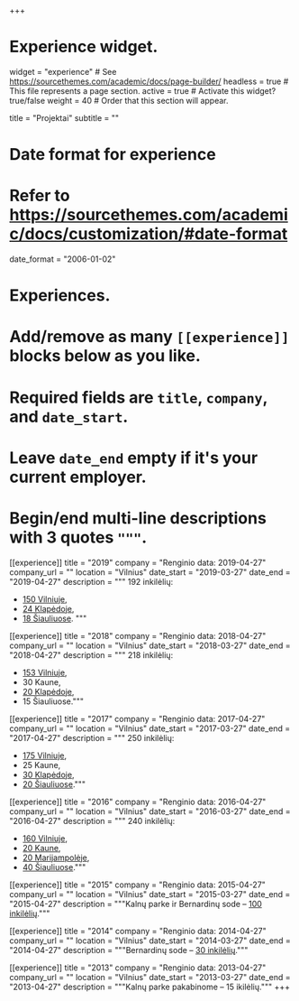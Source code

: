 +++
# Experience widget.
widget = "experience"  # See https://sourcethemes.com/academic/docs/page-builder/
headless = true  # This file represents a page section.
active = true  # Activate this widget? true/false
weight = 40  # Order that this section will appear.

title = "Projektai"
subtitle = ""

# Date format for experience
#   Refer to https://sourcethemes.com/academic/docs/customization/#date-format
date_format = "2006-01-02"

# Experiences.
#   Add/remove as many `[[experience]]` blocks below as you like.
#   Required fields are `title`, `company`, and `date_start`.
#   Leave `date_end` empty if it's your current employer.
#   Begin/end multi-line descriptions with 3 quotes `"""`.
[[experience]]
  title = "2019"
  company = "Renginio data: 2019-04-27"
  company_url = ""
  location = "Vilnius"
  date_start = "2019-03-27"
  date_end = "2019-04-27"
  description = """
  192 inkilėlių:

  - [150 Vilniuje](vilnius/2019),
  - [24 Klapėdoje](klaipeda/2019),
  - [18 Šiauliuose](siauliai/2019).
  """

[[experience]]
  title = "2018"
  company = "Renginio data: 2018-04-27"
  company_url = ""
  location = "Vilnius"
  date_start = "2018-03-27"
  date_end = "2018-04-27"
  description = """ 
  218 inkilėlių:

  - [153 Vilniuje](vilnius/2018),
  - 30 Kaune,
  - [20 Klapėdoje](klaipeda/2018),
  - 15 Šiauliuose."""

[[experience]]
  title = "2017"
  company = "Renginio data: 2017-04-27"
  company_url = ""
  location = "Vilnius"
  date_start = "2017-03-27"
  date_end = "2017-04-27"
  description = """ 
  250 inkilėlių:

  - [175 Vilniuje](vilnius/2017),
  - 25 Kaune,
  - [30 Klapėdoje](klaipeda/2017),
  - [20 Šiauliuose](siauliai/2017)."""

[[experience]]
  title = "2016"
  company = "Renginio data: 2016-04-27"
  company_url = ""
  location = "Vilnius"
  date_start = "2016-03-27"
  date_end = "2016-04-27"
  description = """ 
  240 inkilėlių:

  - [160 Vilniuje](vilnius/2016),
  - [20 Kaune](kaunas/2016),
  - [20 Marijampolėje](marijampole/2016),
  - [40 Šiauliuose](siauliai/2016)."""

[[experience]]
  title = "2015"
  company = "Renginio data: 2015-04-27"
  company_url = ""
  location = "Vilnius"
  date_start = "2015-03-27"
  date_end = "2015-04-27"
  description = """Kalnų parke ir Bernardinų sode – [100 inkilėlių](vilnius/2015)."""

[[experience]]
  title = "2014"
  company = "Renginio data: 2014-04-27"
  company_url = ""
  location = "Vilnius"
  date_start = "2014-03-27"
  date_end = "2014-04-27"
  description = """Bernardinų sode – [30 inkilėlių](vilnius/2014)."""

[[experience]]
  title = "2013"
  company = "Renginio data: 2013-04-27"
  company_url = ""
  location = "Vilnius"
  date_start = "2013-03-27"
  date_end = "2013-04-27"
  description = """Kalnų parke pakabinome – 15 ikilėlių."""
+++
